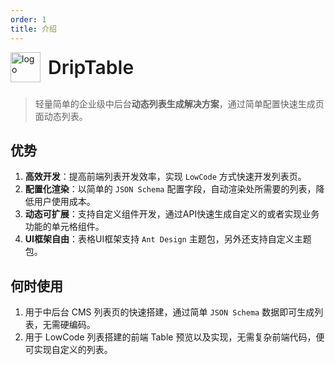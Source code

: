```yaml
---
order: 1
title: 介绍
---
```


<div style="display:flex;align-items:center;margin-bottom:24px">
  <img src="https://storage.360buyimg.com/imgtools/7e0e546a96-d962c880-f9a2-11eb-bf08-d585041b7c80.svg" alt="logo" width="48px"/>
  <span style="font-size:30px;font-weight:600;display:inline-block;margin-left:12px">DripTable</span>
</div>

> 轻量简单的企业级中后台**动态列表生成解决方案**，通过简单配置快速生成页面动态列表。

## 优势

1. **高效开发**：提高前端列表开发效率，实现 `LowCode` 方式快速开发列表页。
2. **配置化渲染**：以简单的 `JSON Schema` 配置字段，自动渲染处所需要的列表，降低用户使用成本。
3. **动态可扩展**：支持自定义组件开发，通过API快速生成自定义的或者实现业务功能的单元格组件。
4. **UI框架自由**：表格UI框架支持 `Ant Design` 主题包，另外还支持自定义主题包。

## 何时使用

1. 用于中后台 CMS 列表页的快速搭建，通过简单 `JSON Schema` 数据即可生成列表，无需硬编码。
2. 用于 LowCode 列表搭建的前端 Table 预览以及实现，无需复杂前端代码，便可实现自定义的列表。
